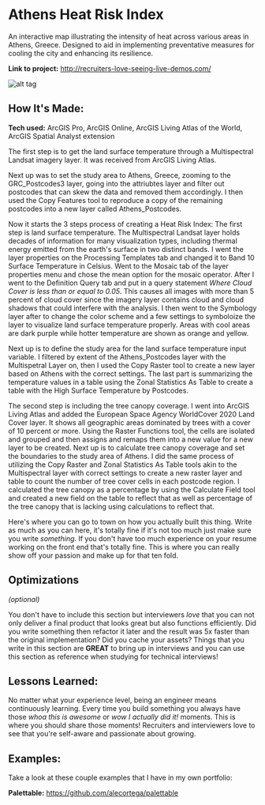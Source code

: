 # Athens Heat Risk Index
An interactive map illustrating the intensity of heat across various areas in Athens, Greece. Designed to aid in implementing preventative measures for cooling the city and enhancing its resilience.

**Link to project:** http://recruiters-love-seeing-live-demos.com/

![alt tag](http://placecorgi.com/1200/650)

## How It's Made:

**Tech used:** ArcGIS Pro, ArcGIS Online, ArcGIS Living Atlas of the World, ArcGIS Spatial Analyst extension

The first step is to get the land surface temperature through a Multispectral Landsat imagery layer. It was received from ArcGIS Living Atlas.

Next up was to set the study area to Athens, Greece, zooming to the GRC_Postcodes3 layer, going into the attriubtes layer and filter out postcodes that can skew the data and removed them accordingly. I then used the Copy Features tool to reproduce a copy of the remaining postcodes into a new layer called Athens_Postcodes.

Now it starts the 3 steps process of creating a Heat Risk Index:
The first step is land surface temperature. The Multispectral Landsat layer holds decades  of information for many visualization types, including thermal energy emitted from the earth's surface in two distinct bands. I went the layer properties on the Processing Templates tab and changed it to Band 10 Surface Temperature in Celsius. Went to the Mosaic tab of the layer properties menu and chose the mean option for the mosaic operator. After I went to the Definition Query tab and put in a query statement _Where Cloud Cover is less than or equal to 0.05_. This causes all images with more than 5 percent of cloud cover since the imagery layer contains cloud and cloud shadows that could interfere with the analysis. I then went to the Symbology layer after to change the color scheme and a few settings to symboloize the layer to visualize land surface temperature properly. Areas with cool areas are dark purple while hotter temperature are shown as orange and yellow.

Next up is to define the study area for the land surface temperature input variable. I filtered by extent of the Athens_Postcodes layer with the Multispetral Layer on, then I used the Copy Raster tool to create a new layer based on Athens with the correct settings. The last part is summarizing the temperature values in a table using the Zonal Statistics As Table to create a table with the High Surface Temperature by Postcodes.

The second step is including the tree canopy coverage. I went into ArcGIS Living Atlas and added the European Space Agency WorldCover 2020 Land Cover layer. It shows all geographic areas dominated by trees with a cover of 10 percent or more. Using the Raster Functions tool, the cells are isolated and grouped and then assigns and remaps them into a new value for a new layer to be created. Next up is to calculate tree canopy coverage and set the boundaries to the study area of Athens. I did the same process of utilizing the Copy Raster and Zonal Statistics As Table tools akin to the Multispectral layer with correct settings to create a new raster layer and table to count the number of tree cover cells in each postcode region. I calculated the tree canopy as a percentage by using the Calculate Field tool and created a new field on the table to reflect that as well as percentage of the tree canopy that is lacking using calculations to reflect that.




Here's where you can go to town on how you actually built this thing. Write as much as you can here, it's totally fine if it's not too much just make sure you write *something*. If you don't have too much experience on your resume working on the front end that's totally fine. This is where you can really show off your passion and make up for that ten fold.

## Optimizations
*(optional)*

You don't have to include this section but interviewers *love* that you can not only deliver a final product that looks great but also functions efficiently. Did you write something then refactor it later and the result was 5x faster than the original implementation? Did you cache your assets? Things that you write in this section are **GREAT** to bring up in interviews and you can use this section as reference when studying for technical interviews!

## Lessons Learned:

No matter what your experience level, being an engineer means continuously learning. Every time you build something you always have those *whoa this is awesome* or *wow I actually did it!* moments. This is where you should share those moments! Recruiters and interviewers love to see that you're self-aware and passionate about growing.

## Examples:
Take a look at these couple examples that I have in my own portfolio:

**Palettable:** https://github.com/alecortega/palettable
